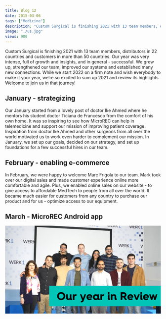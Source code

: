 ```yaml
---
title: Blog 12
date: 2015-03-06
tags: ["Medicine"]
description: "Custom Surgical is finishing 2021 with 13 team members, distributors in 22 countries and customers in more than 50 countries. Our year was…"
image: "./us.jpg"
views: 900
---
```


Custom Surgical is finishing 2021 with 13 team members, distributors in 22 countries and customers in more than 50 countries. Our year was very intense, full of growth and insights, and in general - successful. We grew up, strengthened our team, improved our systems and established many new connections. While we start 2022 on a firm note and wish everybody to make it your year, we’re so excited to sum up 2021 and review its highlights. Welcome to join us in that journey!

<h2><b>January - strategizing</b></h2>

Our January started from a lovely post of doctor Ike Ahmed where he mentors his student doctor Ticiana de Francesco from the comfort of his own home. It was so inspiring to see how MicroREC can help in telemedicine and support our mission of improving patient coverage. Inspiration from doctor Ike Ahmed and other surgeons from all over the world motivated us to work even harder to complement our mission. In January, we set up our goals, decided on our strategy, and set up foundations for a few successful hires in our team.

<h2><b>February - enabling e-commerce</b></h2>

In February, we were happy to welcome Marc Frigola to our team. Mark took over our digital sales and made customer experience online more comfortable and agile. Plus, we enabled online sales on our website - to give access to affordable MedTech to people from all over the world. It became much easier for customers from any country to purchase our product and for us - optimize access to our equipment.

<h2><b>March - MicroREC Android app</h2></b>

<img src="./us.jpg" alt="cute dog"></img>